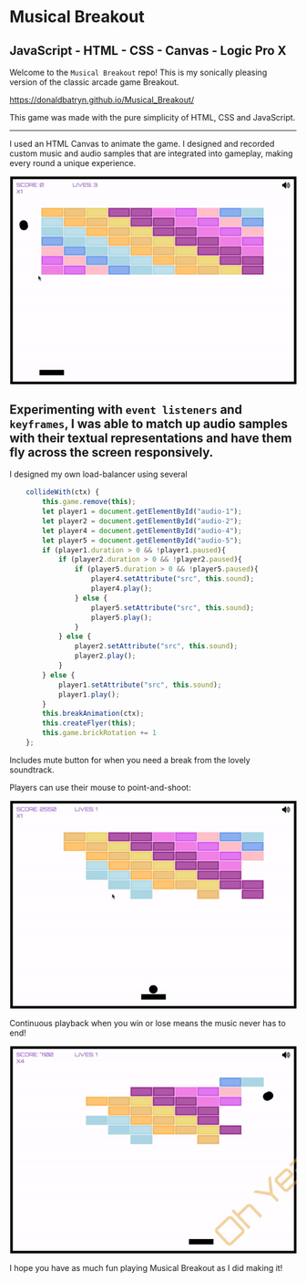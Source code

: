 # Musical Breakout
## JavaScript - HTML - CSS - Canvas - Logic Pro X

Welcome to the `Musical Breakout` repo! This is my sonically pleasing version of the classic arcade game Breakout.

https://donaldbatryn.github.io/Musical_Breakout/

This game was made with the pure simplicity of HTML, CSS and JavaScript.

---------------------

I used an HTML Canvas to animate the game. I designed and recorded custom music and audio samples that are integrated into gameplay, making every round a unique experience.


![game_example](img/IntroGif.gif)

Experimenting with `event listeners` and `keyframes`, I was able to match up audio samples with their textual representations and have them fly across the screen responsively.
---------------------

I designed my own load-balancer using several <audio> tags. 

``` javascript
    collideWith(ctx) {
        this.game.remove(this);
        let player1 = document.getElementById("audio-1");
        let player2 = document.getElementById("audio-2");
        let player4 = document.getElementById("audio-4");
        let player5 = document.getElementById("audio-5");
        if (player1.duration > 0 && !player1.paused){
            if (player2.duration > 0 && !player2.paused){
                if (player5.duration > 0 && !player5.paused){
                    player4.setAttribute("src", this.sound);
                    player4.play();
                } else {
                    player5.setAttribute("src", this.sound);
                    player5.play();
                }
            } else {
                player2.setAttribute("src", this.sound);
                player2.play();
            }
        } else {
            player1.setAttribute("src", this.sound);
            player1.play();
        }
        this.breakAnimation(ctx);
        this.createFlyer(this);
        this.game.brickRotation += 1
    };
```


Includes mute button for when you need a break from the lovely soundtrack.

Players can use their mouse to point-and-shoot:

![mute_point_example](img/MutePointGif.gif)

Continuous playback when you win or lose means the music never has to end!

![game_over_example](img/GameOverGif.gif)

I hope you have as much fun playing Musical Breakout as I did making it!